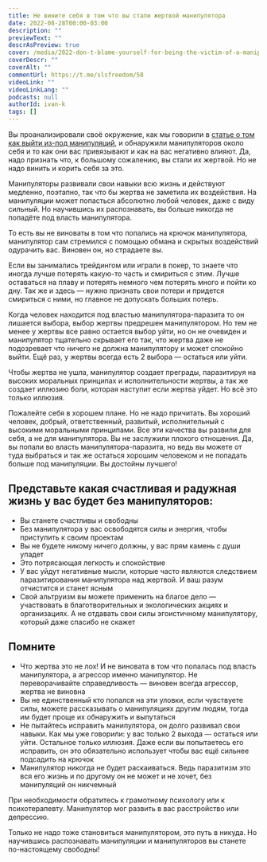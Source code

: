 ```yaml
---
title: Не вините себя в том что вы стали жертвой манипулятора
date: 2022-08-28T00:00-03:00
description: ""
previewText: ""
descrAsPreview: true
cover: /media/2022-don-t-blame-yourself-for-being-the-victim-of-a-manipulator.avif
coverDescr: ""
coverAlt: ""
commentUrl: https://t.me/slsfreedom/58
videoLink: ""
videoLinkLang: ""
podcasts: null
authorId: ivan-k
tags: []
---
```

Вы проанализировали своё окружение, как мы говорили в [статье о том как выйти из-под манипуляций](2022-how-to-get-out-from-under-manipulation-first-we-discover-the-connections), и обнаружили манипуляторов около себя и то как они вас привязывают и как на вас негативно влияют. Да, надо признать что, к большому сожалению, вы стали их жертвой. Но не надо винить и корить себя за это.

Манипуляторы развивали свои навыки всю жизнь и действуют медленно, поэтапно, так что бы жертва не заметила их воздействия. На манипуляции может попасться абсолютно любой человек, даже с виду сильный. Но научившись их распознавать, вы больше никогда не попадёте под власть манипулятора.

То есть вы не виноваты в том что попались на крючок манипулятора, манипулятор сам стремился с помощью обмана и скрытых воздействий одурачить вас. Виновен он, но страдаете вы.

Если вы занимались трейдингом или играли в покер, то знаете что иногда лучше потерять какую-то часть и смириться с этим. Лучше оставаться на плаву и потерять немного чем потерять много и пойти ко дну. Так же и здесь — нужно признать свои потери и придется смириться с ними, но главное не допускать больших потерь.

Когда человек находится под властью манипулятора-паразита то он лишается выбора, выбор жертвы предрешен манипулятором. Но тем не менее у жертвы все равно остается выбор уйти, но он не очевиден и манипулятор тщательно скрывает его так, что жертва даже не подозревает что ничего не должна манипулятору и может спокойно выйти. Ещё раз, у жертвы всегда есть 2 выбора — остаться или уйти.

Чтобы жертва не ушла, манипулятор создает преграды, паразитируя на высоких моральных принципах и исполнительности жертвы, а так же создает иллюзию боли, которая наступит если жертва уйдет. Но всё это только иллюзия.

Пожалейте себя в хорошем плане. Но не надо причитать. Вы хороший человек, добрый, ответственный, развитый, исполнительный с высокими моральными принципами. Все эти качества вы развили для себя, а не для манипулятора. Вы не заслужили плохого отношения. Да, вы попали во власть манипулятора-паразита, но ведь вы можете от туда выбраться и так же остаться хорошим человеком и не попадать больше под манипуляции. Вы достойны лучшего!

## Представьте какая счастливая и радужная жизнь у вас будет без манипуляторов:

- Вы станете счастливы и свободны
- Без манипулятора у вас освободятся силы и энергия, чтобы приступить к своим проектам
- Вы не будете никому ничего должны, у вас прям камень с души упадет
- Это потрясающая легкость и спокойствие
- У вас уйдут негативные мысли, которые часто являются следствием паразитирования манипулятора над жертвой. И ваш разум отчистится и станет ясным
- Свой альтруизм вы можете применить на благое дело — участвовать в благотворительных и экологических акциях и организациях. А не отдавать свои силы эгоистичному манипулятору, который даже спасибо не скажет

## Помните

- Что жертва это не лох! И не виновата в том что попалась под власть манипулятора, а агрессор именно манипулятор. Не переворачивайте справедливость — виновен всегда агрессор, жертва не виновна
- Вы не единственный кто попался на эти уловки, если чувствуете силы, можете рассказывать о манипуляциях другим людям, тогда им будет проще их обнаружить и выпутаться
- Не пытайтесь исправить манипулятора, он долго развивал свои навыки. Как мы уже говорили: у вас только 2 выхода — остаться или уйти. Остальное только иллюзия. Даже если вы попытаетесь его исправить, он это обязательно использует чтобы вас ещё сильнее подсадить на крючок
- Манипулятор никогда не будет раскаиваться. Ведь паразитизм это вся его жизнь и по другому он не может и не хочет, без манипуляций он никчемный

При необходимости обратитесь к грамотному психологу или к психотерапевту. Манипулятор мог развить в вас расстройство или депрессию.

Только не надо тоже становиться манипулятором, это путь в никуда. Но научившись распознавать манипуляции и манипуляторов вы станете по-настоящему свободны!
